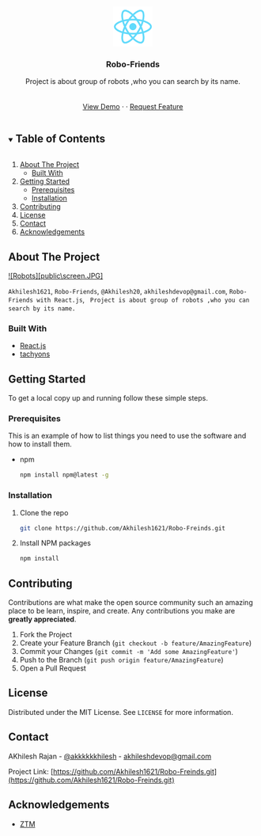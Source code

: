 <!-- 
[![Contributors][contributors-shield]][contributors-url]
[![Forks][forks-shield]][https://github.com/Akhilesh1621/Robo-Freinds]
[![Stargazers][stars-shield]][stars-url]
[![Issues][issues-shield]][issues-url]
[![MIT License][license-shield]][license-url]
[![LinkedIn][linkedin-shield]][linkedin-url] -->



<!-- PROJECT LOGO -->
<br />
<p align="center">
  <a href="https://github.com/Akhilesh1621/Robo-Freinds">
    <img src="./public/logo512.png" alt="Logo" width="80" height="80">
  </a>

  <h3 align="center">Robo-Friends</h3>

  <p align="center">
    Project is about group of robots ,who you can search by its name.
    <br />
    <!-- <a href="https://github.com/Akhilesh1621/Robo-Freinds"><strong>Explore the docs »</strong></a> -->
    <br />
    <br />
    <a href="https://akhilesh1621.github.io/Robo-Freinds/">View Demo</a>
    ·
    <!-- <a href="#">Report Bug</a> -->
    ·
    <a href="https://www.instagram.com/akkkkkkhilesh/?hl=en">Request Feature</a>
  </p>
</p>



<!-- TABLE OF CONTENTS -->
<details open="open">
  <summary><h2 style="display: inline-block">Table of Contents</h2></summary>
  <ol>
    <li>
      <a href="#about-the-project">About The Project</a>
      <ul>
        <li><a href="#built-with">Built With </a></li>
      </ul>
    </li>
    <li>
      <a href="#getting-started">Getting Started</a>
      <ul>
        <li><a href="#prerequisites">Prerequisites</a></li>
        <li><a href="#installation">Installation</a></li>
      </ul>
    </li>
    <!-- <li><a href="#usage">Usage</a></li>
    <li><a href="#roadmap">Roadmap</a></li> -->
    <li><a href="#contributing">Contributing</a></li>
    <li><a href="#license">License</a></li>
    <li><a href="#contact">Contact</a></li>
    <li><a href="#acknowledgements">Acknowledgements</a></li>
  </ol>
</details>



<!-- ABOUT THE PROJECT -->
## About The Project

[![Robots][public\screen.JPG]](https://live.staticflickr.com/65535/51134171933_cd29a81ce0_k.jpg)

<!-- Here's a blank template to get started:
**To avoid retyping too much info. Do a search and replace with your text editor for the following:** -->
`Akhilesh1621`, `Robo-Friends`, `@Akhilesh20`, `akhileshdevop@gmail.com`, `Robo-Friends with React.js`, ` Project is about group of robots ,who you can search by its name.`


### Built With

* [React.js](https://reactjs.org)
* [tachyons](https://tachyons.io)
<!-- * []() -->



<!-- GETTING STARTED -->
## Getting Started

To get a local copy up and running follow these simple steps.

### Prerequisites

This is an example of how to list things you need to use the software and how to install them.
* npm
  ```sh
  npm install npm@latest -g
  ```

### Installation

1. Clone the repo
   ```sh
   git clone https://github.com/Akhilesh1621/Robo-Freinds.git
   ```
2. Install NPM packages
   ```sh
   npm install
   ```



<!-- USAGE EXAMPLES -->
<!-- ## Usage

Use this space to show useful examples of how a project can be used. Additional screenshots, code examples and demos work well in this space. You may also link to more resources.

_For more examples, please refer to the [Documentation](https://example.com)_ -->



<!-- ROADMAP -->
<!-- ## Roadmap

See the [open issues](https://github.com/github_username/repo_name/issues) for a list of proposed features (and known issues). -->



<!-- CONTRIBUTING -->
## Contributing

Contributions are what make the open source community such an amazing place to be learn, inspire, and create. Any contributions you make are **greatly appreciated**.

1. Fork the Project
2. Create your Feature Branch (`git checkout -b feature/AmazingFeature`)
3. Commit your Changes (`git commit -m 'Add some AmazingFeature'`)
4. Push to the Branch (`git push origin feature/AmazingFeature`)
5. Open a Pull Request



<!-- LICENSE -->
## License

Distributed under the MIT License. See `LICENSE` for more information.



<!-- CONTACT -->
## Contact

AKhilesh Rajan - [@akkkkkkhilesh](https://www.instagram.com/akkkkkkhilesh/?hl=en) - akhileshdevop@gmail.com

Project Link: [https://github.com/Akhilesh1621/Robo-Freinds.git](https://github.com/Akhilesh1621/Robo-Freinds.git)



<!-- ACKNOWLEDGEMENTS -->
## Acknowledgements

* [ZTM](https://zerotomastery.io)
<!-- * []()
* []() -->





<!-- MARKDOWN LINKS & IMAGES -->
<!-- https://www.markdownguide.org/basic-syntax/#reference-style-links -->
<!-- [contributors-shield]: https://img.shields.io/github/contributors/github_username/repo.svg?style=for-the-badge
[contributors-url]: https://github.com/github_username/repo/graphs/contributors
[forks-shield]: https://img.shields.io/github/forks/github_username/repo.svg?style=for-the-badge
[forks-url]: https://github.com/github_username/repo/network/members
[stars-shield]: https://img.shields.io/github/stars/github_username/repo.svg?style=for-the-badge
[stars-url]: https://github.com/github_username/repo/stargazers
[issues-shield]: https://img.shields.io/github/issues/github_username/repo.svg?style=for-the-badge
[issues-url]: https://github.com/github_username/repo/issues
[license-shield]: https://img.shields.io/github/license/github_username/repo.svg?style=for-the-badge
[license-url]: https://github.com/github_username/repo/blob/master/LICENSE.txt
[linkedin-shield]: https://img.shields.io/badge/-LinkedIn-black.svg?style=for-the-badge&logo=linkedin&colorB=555
[linkedin-url]: https://www.linkedin.com/in/akhilesh-rajan-4a8011146/ -->
